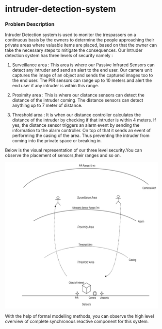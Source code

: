 # intruder-detection-system
### Problem Description

Intruder Detection system is used to monitor the trespassers on a continuous basis by the owners to determine the people approaching their private areas where valuable items are placed, based on that the owner can take the necessary steps to mitigate the consequences. Our Intruder detection system has three levels of security namely :

1. Surveillance area : This area is where our Passive Infrared Sensors can detect any intruder and send an alert to the end user. Our camera unit captures the image of an object and sends the captured images too to the end user. The PIR sensors can range up to 10 meters and alert the end user if any intruder is within this range.

2. Proximity area : This is where our distance sensors can detect the distance of the intruder coming. The distance sensors can detect anything up to 7 meter of distance.

3. Threshold area : It is when our distance controller calculates the distance of the intruder by checking if that intruder is within 4 meters. If yes, the distance sensor triggers an alarm event by sending the information to the alarm controller. On top of that it sends an event of performing the casing of the area. Thus preventing the intruder from coming into the private space or breaking in.

Below is the visual representation of our three level security.You can observe the placement of sensors,their ranges and so on.

![visual representation](/system-pictorial-overview.png)

With the help of formal modelling methods, you can observe the high level overview of complete synchronous reactive component for this system.
